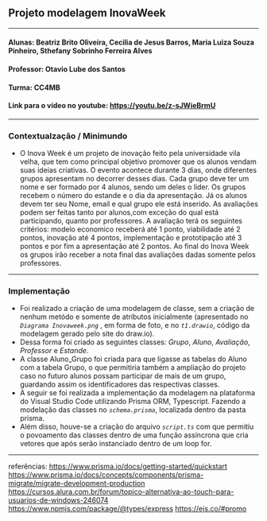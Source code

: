 ## Projeto modelagem InovaWeek
------------------------------------------------------------------------------------------------------------------------------------------------------------------------
#### Alunas: Beatriz Brito Oliveira, Cecilia de Jesus Barros, Maria Luiza Souza Pinheiro, Sthefany Sobrinho Ferreira Alves
#### Professor: Otavio Lube dos Santos
#### Turma: CC4MB
#### Link para o vídeo no youtube: https://youtu.be/z-sJWieBrmU
-------------------------------------------------------------------------------------------------------------------------------------------------------------------------
 ### Contextualzação / Minimundo
* O Inova Week é um projeto de inovação feito pela universidade vila velha, que tem como principal objetivo promover que os alunos vendam suas ideias criativas.
O evento acontece durante 3 dias, onde diferentes grupos apresentam no decorrer desses dias. Cada grupo deve ter um nome e ser formado por 4 alunos, sendo um deles o lider. 
Os grupos recebem o número do estande e o dia da apresentação. 
Já os alunos devem ter seu Nome, email e qual grupo ele está inserido.
As avaliações podem ser feitas tanto por alunos,com exceção do qual está participando, quanto por professores. 
A avaliação terá os seguintes critérios: modelo economico receberá até 1 ponto, viabilidade até 2 pontos, inovação até 4 pontos, implementação e prototipação até 3 pontos e por fim a apresentação até 2 pontos. Ao final do Inova Week os grupos irão receber a nota final das avaliações dadas somente pelos professores. 
 ------------------------------------------------------------------------------------------------------------------------------------------------------------------------
### Implementação 
* Foi realizado a criação de uma modelagem de classe, sem a criação de nenhum metódo e somente de atributos inicialmente (apresentado no *`Diagrama Inovaweek.png`* , em forma de foto, e no *`t1.drawio`*, código da modelagem gerado pelo site do draw.io). 
* Dessa forma foi criado as seguintes classes: *Grupo*, *Aluno*, *Avaliação*, *Professor* e *Estande*.
* A classe Aluno_Grupo foi criada para que ligasse as tabelas do Aluno com a tabela Grupo, o que permitiria também a ampliação do projeto caso no futuro alunos possam participar de mais de um grupo, guardando assim os identificadores das respectivas classes.
* A seguir se foi realizada a implementação da modelagem na plataforma do Visual Studio Code utilizando Prisma ORM, Typescript. Fazendo a modelação das classes no *`schema.prisma`*, localizada dentro da pasta prisma.
* Além disso, houve-se a criação do arquivo *`script.ts`* com que permitiu o povoamento das classes dentro de uma função assíncrona que cria vetores que após serão instanciado dentro de um loop for. 

--------------------------
referências: https://www.prisma.io/docs/getting-started/quickstart
https://www.prisma.io/docs/concepts/components/prisma-migrate/migrate-development-production
https://cursos.alura.com.br/forum/topico-alternativa-ao-touch-para-usuarios-de-windows-246074
https://www.npmjs.com/package/@types/express
https://ejs.co/#promo
